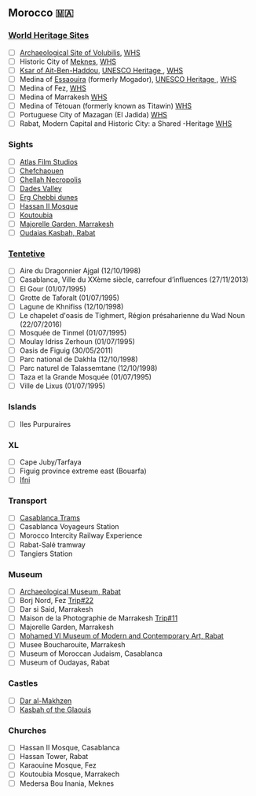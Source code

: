 ## Morocco 🇲🇦
### [World Heritage Sites](http://www.worldheritagesite.org/country/Morocco)
- [ ] [Archaeological Site of Volubilis](https://en.wikipedia.org/wiki/Volubilis), [WHS](http://www.worldheritagesite.org/list/Volubilis)
- [ ] Historic City of [Meknes](https://en.wikipedia.org/wiki/Meknes), [WHS](http://www.worldheritagesite.org/list/Meknes)
- [ ] [Ksar of Ait-Ben-Haddou](https://en.wikipedia.org/wiki/A%C3%AFt_Benhaddou), [UNESCO Heritage ](http://whc.unesco.org/en/list/444), [WHS](http://www.worldheritagesite.org/list/Ksar+of+A%C3%AFt+Ben+Haddou)
- [ ] Medina of [Essaouira](https://en.wikipedia.org/wiki/Essaouira) (formerly Mogador), [UNESCO Heritage ](http://whc.unesco.org/en/list/753), [WHS](http://www.worldheritagesite.org/list/Medina+of+Essaouira)
- [ ] Medina of Fez, [WHS](http://www.worldheritagesite.org/list/Medina+of+Fez)
- [ ] Medina of Marrakesh [WHS](http://www.worldheritagesite.org/list/Medina+of+Marrakesh)
- [ ] Medina of Tétouan (formerly known as Titawin) [WHS](http://www.worldheritagesite.org/list/Medina+of+T%C3%A9touan)
- [ ] Portuguese City of Mazagan (El Jadida) [WHS](http://www.worldheritagesite.org/list/Mazagan)
- [ ] Rabat, Modern Capital and Historic City: a Shared -Heritage [WHS](http://www.worldheritagesite.org/list/Rabat)

### Sights
- [ ] [Atlas Film Studios](https://en.wikipedia.org/wiki/Atlas_Corporation_Studios)
- [ ] [Chefchaouen](https://en.wikipedia.org/wiki/Chefchaouen)
- [ ] [Chellah Necropolis](https://en.wikipedia.org/wiki/Chellah)
- [ ] [Dades Valley](https://en.wikipedia.org/wiki/Dad%C3%A8s_Gorges)
- [ ] [Erg Chebbi dunes](https://en.wikipedia.org/wiki/Erg_Chebbi)
- [ ] [Hassan II Mosque](https://en.wikipedia.org/wiki/Hassan_II_Mosque)
- [ ] [Koutoubia](https://en.wikipedia.org/wiki/Koutoubia_Mosque)
- [ ] [Majorelle Garden, Marrakesh](https://en.wikipedia.org/wiki/Majorelle_Garden)
- [ ] [Oudaias Kasbah, Rabat](https://en.wikipedia.org/wiki/Kasbah_of_the_Udayas)

### [Tentetive](http://whc.unesco.org/en/tentativelists/state=ma)
- [ ] Aire du Dragonnier Ajgal (12/10/1998)
- [ ] Casablanca, Ville du XXème siècle, carrefour d’influences (27/11/2013)
- [ ] El Gour (01/07/1995)
- [ ] Grotte de Taforalt (01/07/1995)
- [ ] Lagune de Khnifiss (12/10/1998)
- [ ] Le chapelet d'oasis de Tighmert, Région présaharienne du Wad Noun (22/07/2016)
- [ ] Mosquée de Tinmel (01/07/1995)
- [ ] Moulay Idriss Zerhoun (01/07/1995)
- [ ] Oasis de Figuig (30/05/2011)
- [ ] Parc national de Dakhla (12/10/1998)
- [ ] Parc naturel de Talassemtane (12/10/1998)
- [ ] Taza et la Grande Mosquée (01/07/1995)
- [ ] Ville de Lixus (01/07/1995)

### Islands
- [ ] Iles Purpuraires

### XL
- [ ] Cape Juby/Tarfaya
- [ ] Figuig province extreme east (Bouarfa)
- [ ] [Ifni](https://en.wikipedia.org/wiki/Ifni)

### Transport
- [ ] [Casablanca Trams](https://en.wikipedia.org/wiki/Casablanca_Tramway)
- [ ] Casablanca Voyageurs Station
- [ ] Morocco Intercity Railway Experience
- [ ] Rabat-Salé tramway
- [ ] Tangiers Station

### Museum
- [ ] [Archaeological Museum, Rabat](https://en.wikipedia.org/wiki/Rabat_Archaeological_Museum)
- [ ] Borj Nord, Fez [Trip#22](https://www.tripadvisor.com/Attraction_Review-g293733-d6728339-Reviews-Borj_Nord-Fes_Fes_Boulemane_Region.html)
- [ ] Dar si Said, Marrakesh
- [ ] Maison de la Photographie de Marrakesh [Trip#11](https://www.tripadvisor.com/Attraction_Review-g293734-d1675171-Reviews-Photography_Museum_of_Marrakech-Marrakech_Marrakech_Tensift_El_Haouz_Region.html)
- [ ] Majorelle Garden, Marrakesh
- [ ] [Mohamed VI Museum of Modern and Contemporary Art, Rabat](https://en.wikipedia.org/wiki/Mohammed_VI_Museum_of_Modern_and_Contemporary_Art)
- [ ] Musee Boucharouite, Marrakesh
- [ ] Museum of Moroccan Judaism, Casablanca
- [ ] Museum of Oudayas, Rabat

### Castles
- [ ] [Dar al-Makhzen](https://en.wikipedia.org/wiki/Dar_al-Makhzen_(Rabat))
- [ ] [Kasbah of the Glaouis](https://en.wikipedia.org/wiki/Telouet_Kasbah)

### Churches
- [ ] Hassan II Mosque, Casablanca
- [ ] Hassan Tower, Rabat
- [ ] Karaouine Mosque, Fez
- [ ] Koutoubia Mosque, Marrakech
- [ ] Medersa Bou Inania, Meknes
